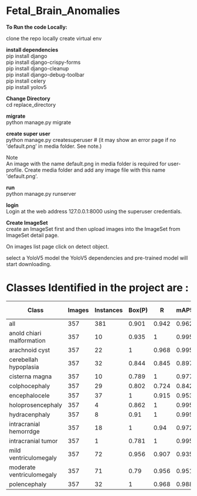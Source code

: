 # Fetal_Brain_Anomalies

**To Run the code Locally:** <br>

clone the repo locally
create virtual env 

**install dependencies**<br>
pip install django<br>
pip install django-crispy-forms<br>
pip install django-cleanup<br>
pip install django-debug-toolbar<br>
pip install celery<br>
pip install yolov5<br>

**Change Directory**<br>
cd replace_directory


**migrate**<br>
python manage.py migrate

**create super user**<br>
python manage.py createsuperuser # (it may show an error page if no 'default.png' in media folder. See note.)

Note<br>
An image with the name default.png in media folder is required for user-profile. Create media folder and add any image file with this name 'default.png'.

**run**<br>
python manage.py runserver

**login**<br>
Login at the web address 127.0.0.1:8000 using the superuser credentials.

**Create ImageSet**<br>
create an ImageSet first and then upload images into the ImageSet from ImageSet detail page.

On images list page click on detect object.

select a YoloV5 model
the YoloV5 dependencies and pre-trained model will start downloading.

# Classes Identified in the project are :

| Class                      | Images | Instances | Box(P) | R     | mAP50 | mAP50-95 | Mask(P) | R     | mAP50 | mAP50-95 |
| -------------------------- | ------ | --------- | ------ | ----- | ----- | -------- | ------- | ----- | ----- | -------- |
| all                        | 357    | 381       | 0.901  | 0.942 | 0.962 | 0.637    | 0.896   | 0.935 | 0.957 | 0.55     |
| anold chiari malformation  | 357    | 10        | 0.935  | 1     | 0.995 | 0.679    | 0.935   | 1     | 0.995 | 0.505    |
| arachnoid cyst             | 357    | 22        | 1      | 0.968 | 0.995 | 0.662    | 1       | 0.968 | 0.995 | 0.62     |
| cerebellah hypoplasia      | 357    | 32        | 0.844  | 0.845 | 0.897 | 0.633    | 0.875   | 0.876 | 0.943 | 0.583    |
| cisterna magna             | 357    | 10        | 0.789  | 1     | 0.977 | 0.599    | 0.71    | 0.9   | 0.887 | 0.479    |
| colphocephaly              | 357    | 29        | 0.802  | 0.724 | 0.842 | 0.438    | 0.802   | 0.724 | 0.842 | 0.429    |
| encephalocele              | 357    | 37        | 1      | 0.915 | 0.953 | 0.652    | 1       | 0.915 | 0.953 | 0.631    |
| holoprosencephaly          | 357    | 4         | 0.862  | 1     | 0.995 | 0.846    | 0.862   | 1     | 0.995 | 0.647    |
| hydracenphaly              | 357    | 8         | 0.91   | 1     | 0.995 | 0.765    | 0.91    | 1     | 0.995 | 0.728    |
| intracranial hemorrdge      | 357    | 18        | 1      | 0.94  | 0.972 | 0.505    | 1       | 0.94  | 0.972 | 0.545    |
| intracranial tumor          | 357    | 1         | 0.781  | 1     | 0.995 | 0.697    | 0.781   | 1     | 0.995 | 0.298    |
| mild ventriculomegaly       | 357    | 72        | 0.956  | 0.907 | 0.935 | 0.56     | 0.956   | 0.907 | 0.942 | 0.502    |
| moderate ventriculomegaly   | 357    | 71        | 0.79   | 0.956 | 0.951 | 0.646    | 0.79    | 0.956 | 0.951 | 0.599    |
| polencephaly                | 357    | 32        | 1      | 0.968 | 0.988 | 0.588    | 1       | 0.968 | 0.988 | 0.549    |



